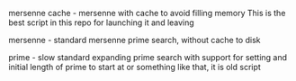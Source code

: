 mersenne cache - mersenne with cache to avoid filling memory
This is the best script in this repo for launching it and leaving

mersenne - standard mersenne prime search, without cache to disk

prime - slow standard expanding prime search with support for setting and initial length of prime to start at or something like that, it is old script
